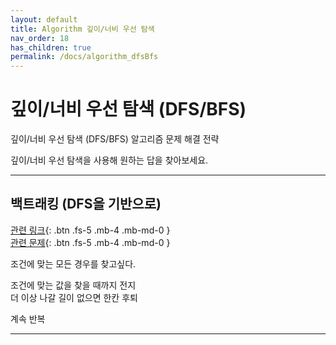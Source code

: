 ```yaml
---
layout: default
title: Algorithm 깊이/너비 우선 탐색
nav_order: 18
has_children: true
permalink: /docs/algorithm_dfsBfs
---
```



# 깊이/너비 우선 탐색 (DFS/BFS)

깊이/너비 우선 탐색 (DFS/BFS) 알고리즘 문제 해결 전략  

깊이/너비 우선 탐색을 사용해 원하는 답을 찾아보세요.  

---

## 백트래킹 (DFS을 기반으로)

[관련 링크](https://www.slideshare.net/JaehoSeok/0521-8051381){: .btn .fs-5 .mb-4 .mb-md-0 }  
[관련 문제](http://idea-sketch.tistory.com/29){: .btn .fs-5 .mb-4 .mb-md-0 }  

조건에 맞는 모든 경우를 찾고싶다.  

조건에 맞는 값을 찾을 때까지 전지  
더 이상 나갈 길이 없으면 한칸 후퇴  

계속 반복  

---

